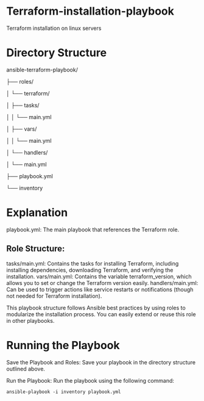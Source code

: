 # Terraform-installation-playbook
Terraform installation on linux servers
# Directory Structure

ansible-terraform-playbook/

├── roles/

│   └── terraform/

│       ├── tasks/

│       │   └── main.yml

│       ├── vars/

│       │   └── main.yml

│       └── handlers/

│           └── main.yml

├── playbook.yml

└── inventory

# Explanation

playbook.yml: The main playbook that references the Terraform role.

## Role Structure:
  
  tasks/main.yml: Contains the tasks for installing Terraform, including installing dependencies, downloading Terraform, and verifying the installation.
        vars/main.yml: Contains the variable terraform_version, which allows you to set or change the Terraform version easily.
        handlers/main.yml: Can be used to trigger actions like service restarts or notifications (though not needed for Terraform installation).

This playbook structure follows Ansible best practices by using roles to modularize the installation process. You can easily extend or reuse this role in other playbooks.

# Running the Playbook

Save the Playbook and Roles: Save your playbook in the directory structure outlined above.

Run the Playbook: Run the playbook using the following command:

```
ansible-playbook -i inventory playbook.yml
```

